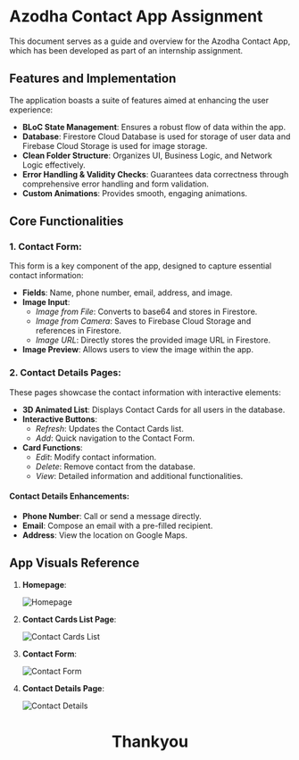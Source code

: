 # Azodha Contact App Assignment

This document serves as a guide and overview for the Azodha Contact App, which has been developed as part of an internship assignment.

## Features and Implementation

The application boasts a suite of features aimed at enhancing the user experience:

- **BLoC State Management**: Ensures a robust flow of data within the app.
- **Database**: Firestore Cloud Database is used for storage of user data and Firebase Cloud Storage is used for image storage.
- **Clean Folder Structure**: Organizes UI, Business Logic, and Network Logic effectively.
- **Error Handling & Validity Checks**: Guarantees data correctness through comprehensive error handling and form validation.
- **Custom Animations**: Provides smooth, engaging animations.

## Core Functionalities

### 1. Contact Form:

This form is a key component of the app, designed to capture essential contact information:

- **Fields**: Name, phone number, email, address, and image.
- **Image Input**:
  - *Image from File*: Converts to base64 and stores in Firestore.
  - *Image from Camera*: Saves to Firebase Cloud Storage and references in Firestore.
  - *Image URL*: Directly stores the provided image URL in Firestore.
- **Image Preview**: Allows users to view the image within the app.

### 2. Contact Details Pages:

These pages showcase the contact information with interactive elements:

- **3D Animated List**: Displays Contact Cards for all users in the database.
- **Interactive Buttons**:
  - *Refresh*: Updates the Contact Cards list.
  - *Add*: Quick navigation to the Contact Form.
- **Card Functions**:
  - *Edit*: Modify contact information.
  - *Delete*: Remove contact from the database.
  - *View*: Detailed information and additional functionalities.

#### Contact Details Enhancements:

- **Phone Number**: Call or send a message directly.
- **Email**: Compose an email with a pre-filled recipient.
- **Address**: View the location on Google Maps.

## App Visuals Reference

1. **Homepage**:

   ![Homepage](https://github.com/AwadhootK/Azodha_Contact_App/assets/100119619/091c00d4-2b83-4443-9461-6f7684e314c1)
   

2. **Contact Cards List Page**:

   ![Contact Cards List](https://github.com/AwadhootK/Azodha_Contact_App/assets/100119619/347ba32e-d396-47da-8bc5-6b9574f87528)
   

3. **Contact Form**:
   
   ![Contact Form](https://github.com/AwadhootK/Azodha_Contact_App/assets/100119619/5e73b3da-807f-448b-bd2c-3a6bdf2d1ab9)
   

4. **Contact Details Page**:
   
   ![Contact Details](https://github.com/AwadhootK/Azodha_Contact_App/assets/100119619/4149e6ee-07dc-45fc-80cc-a72a9c98c637)

   

<h1 style="text-align: center;">Thankyou</h1>
